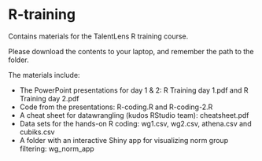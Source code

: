 # R-training
Contains materials for the TalentLens R training course.

Please download the contents to your laptop, and remember the path to the folder.

The materials include:
* The PowerPoint presentations for day 1 & 2: R Training day 1.pdf and R Training day 2.pdf
* Code from the presentations: R-coding.R and R-coding-2.R 
* A cheat sheet for datawrangling (kudos RStudio team): cheatsheet.pdf
* Data sets for the hands-on R coding: wg1.csv, wg2.csv, athena.csv and cubiks.csv
* A folder with an interactive Shiny app for visualizing norm group filtering: wg_norm_app

